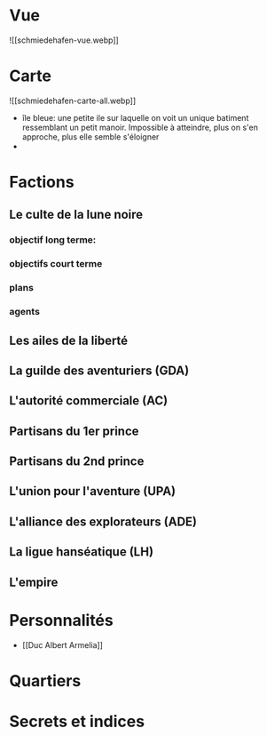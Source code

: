 
# Vue
![[schmiedehafen-vue.webp]]

# Carte
![[schmiedehafen-carte-all.webp]]

- île bleue: une petite ile sur laquelle on voit un unique batiment ressemblant un petit manoir. Impossible à atteindre, plus on s'en approche, plus elle semble s'éloigner
- 

# Factions
## Le culte de la lune noire
### objectif long terme:
### objectifs court terme
### plans
### agents
## Les ailes de la liberté
## La guilde des aventuriers (GDA)
## L'autorité commerciale (AC)
## Partisans du 1er prince
## Partisans du 2nd prince
## L'union pour l'aventure (UPA)
## L'alliance des explorateurs (ADE)
## La ligue hanséatique (LH)
## L'empire

# Personnalités
- [[Duc Albert Armelia]]

# Quartiers

# Secrets et indices
